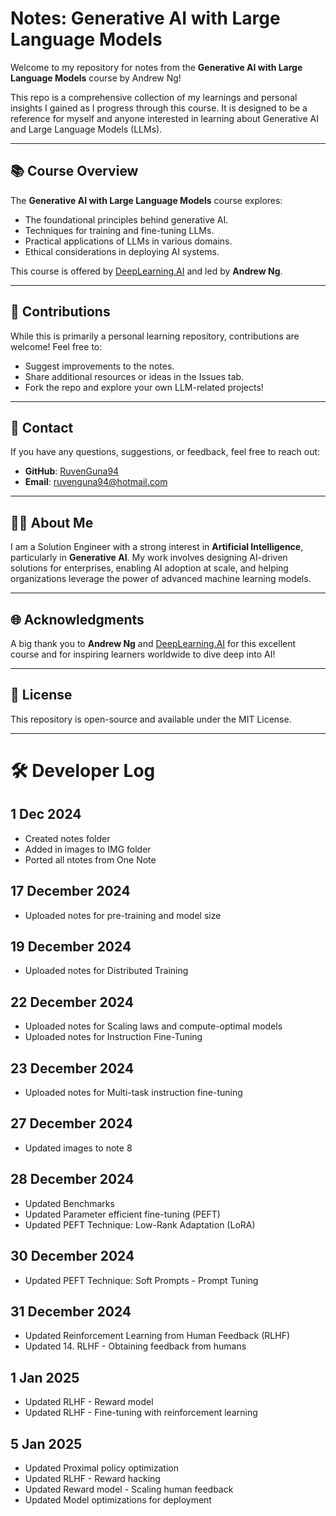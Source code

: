 # Notes: Generative AI with Large Language Models

Welcome to my repository for notes from the **Generative AI with Large Language Models** course by Andrew Ng!  

This repo is a comprehensive collection of my learnings and personal insights I gained as I progress through this course. It is designed to be a reference for myself and anyone interested in learning about Generative AI and Large Language Models (LLMs).  

---

## 📚 Course Overview  

The **Generative AI with Large Language Models** course explores:  
- The foundational principles behind generative AI.  
- Techniques for training and fine-tuning LLMs.  
- Practical applications of LLMs in various domains.  
- Ethical considerations in deploying AI systems.  

This course is offered by [DeepLearning.AI](https://www.deeplearning.ai/) and led by **Andrew Ng**.  

---

## 🤝 Contributions  

While this is primarily a personal learning repository, contributions are welcome! Feel free to:  
- Suggest improvements to the notes.  
- Share additional resources or ideas in the Issues tab.  
- Fork the repo and explore your own LLM-related projects!  

---

## 📧 Contact  

If you have any questions, suggestions, or feedback, feel free to reach out:  
- **GitHub**: [RuvenGuna94](https://github.com/RuvenGuna94)  
- **Email**: ruvenguna94@hotmail.com

---

## 🧑‍💻 About Me  

I am a Solution Engineer with a strong interest in **Artificial Intelligence**, particularly in **Generative AI**. My work involves designing AI-driven solutions for enterprises, enabling AI adoption at scale, and helping organizations leverage the power of advanced machine learning models.  

---

## 🌐 Acknowledgments  

A big thank you to **Andrew Ng** and [DeepLearning.AI](https://www.deeplearning.ai/) for this excellent course and for inspiring learners worldwide to dive deep into AI!  

---

## 📝 License  

This repository is open-source and available under the MIT License.  

---

# 🛠️ Developer Log

## 1 Dec 2024

- Created notes folder
- Added in images to IMG folder
- Ported all ntotes from One Note

## 17 December 2024
- Uploaded notes for pre-training and model size

## 19 December 2024
- Uploaded notes for Distributed Training

## 22 December 2024
- Uploaded notes for Scaling laws and compute-optimal models
- Uploaded notes for Instruction Fine-Tuning

## 23 December 2024
- Uploaded notes for Multi-task instruction fine-tuning

## 27 December 2024
- Updated images to note 8

## 28 December 2024
- Updated Benchmarks
- Updated Parameter efficient fine-tuning (PEFT)
- Updated PEFT Technique: Low-Rank Adaptation (LoRA)

## 30 December 2024
- Updated PEFT Technique: Soft Prompts - Prompt Tuning

## 31 December 2024
- Updated Reinforcement Learning from Human Feedback (RLHF)
- Updated 14. RLHF - Obtaining feedback from humans

## 1 Jan 2025
- Updated RLHF - Reward model
- Updated RLHF - Fine-tuning with reinforcement learning

## 5 Jan 2025
- Updated Proximal policy optimization
- Updated RLHF - Reward hacking
- Updated Reward model - Scaling human feedback
- Updated Model optimizations for deployment